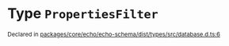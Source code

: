 # Type `PropertiesFilter`
<sub>Declared in [packages/core/echo/echo-schema/dist/types/src/database.d.ts:6]()</sub>
